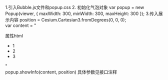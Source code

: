 1.引入Bubble.js文件和popup.css
2. 初始化气泡对象 
      var popup = new Popup(viewer, {
            maxWidth: 300,
            minWidth: 300,
            maxHeight: 300
        });
3.传入展示内容
               position = Cesium.Cartesian3.fromDegrees(0, 0, 0);            
                var content = "<p>属性html</p><ul><li>1</li><li>2</li><li>3</li></ul>"         
                popup.showInfo(content, position)
具体参数见接口注释